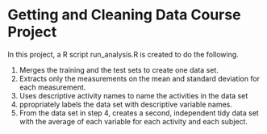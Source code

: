 # Getting and Cleaning Data Course Project

In this project, a R script run_analysis.R is created to do the following.

1. Merges the training and the test sets to create one data set.
2. Extracts only the measurements on the mean and standard deviation for each measurement.
3. Uses descriptive activity names to name the activities in the data set
4. ppropriately labels the data set with descriptive variable names.
5. From the data set in step 4, creates a second, independent tidy data set with the average of each variable for each activity and each subject.
